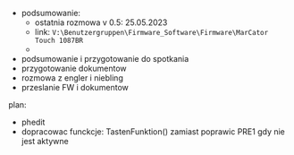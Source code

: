 - podsumowanie:
	- ostatnia rozmowa v 0.5: 25.05.2023
	- link: `V:\Benutzergruppen\Firmware_Software\Firmware\MarCator Touch 1087BR`
	- 
- podsumowanie i przygotowanie do spotkania
- przygotowanie dokumentow
- rozmowa z engler i niebling
- przeslanie FW i dokumentow


plan:
- phedit
- dopracowac funckcje: TastenFunktion() zamiast 
poprawic PRE1 gdy nie jest aktywne




